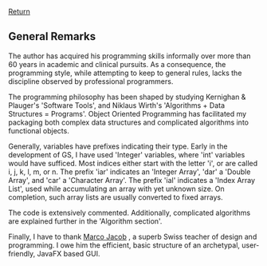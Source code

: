 [Return](Block_Diagram.md)
## General Remarks ##
The author has acquired his programming skills informally over more than 60 years in academic and clinical pursuits. As a consequence, the programming style, while attempting to keep to general rules, lacks the discipline observed by professional programmers.

The programming philosophy has been shaped by studying Kernighan & Plauger's 'Software Tools', and Niklaus Wirth's 'Algorithms + Data Structures = Programs'. Object Oriented Programming has facilitated my packaging both complex data structures and complicated algorithms into functional objects.

Generally, variables have prefixes indicating their type. Early in the development of GS, I have used 'Integer' variables, where 'int' variables would have sufficed. Most indices either start with the letter 'i', or are called i, j, k, l, m, or n. The prefix 'iar' indicates an 'Integer Array', 'dar' a 'Double Array', and 'car' a 'Character Array'. The prefix 'ial' indicates a 'Index Array List', used while accumulating an array with yet unknown size. On completion, such array lists are usually converted to fixed arrays.

The code is extensively commented. Additionally, complicated algorithms are explained further in the 'Algorithm section'.

Finally, I have to thank [Marco Jacob](https://code.makery.ch/library/javafx-tutorial/) , a superb Swiss teacher of design and programming. I owe him the efficient, basic structure of an archetypal, user-friendly, JavaFX based GUI.